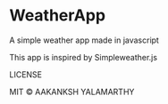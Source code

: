 # WeatherApp
A simple weather app made in javascript

This app is inspired by Simpleweather.js

LICENSE

MIT © AAKANKSH YALAMARTHY
